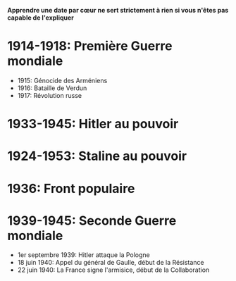 **Apprendre une date par cœur ne sert strictement à rien si vous n'êtes pas capable de l'expliquer**
# 1914-1918: Première Guerre mondiale
- 1915: Génocide des Arméniens
- 1916: Bataille de Verdun
- 1917: Révolution russe
# 1933-1945: Hitler au pouvoir
# 1924-1953: Staline au pouvoir
# 1936: Front populaire
# 1939-1945: Seconde Guerre mondiale
- 1er septembre 1939: Hitler attaque la Pologne
- 18 juin 1940: Appel du général de Gaulle, début de la Résistance
- 22 juin 1940: La France signe l'armisice, début de la Collaboration